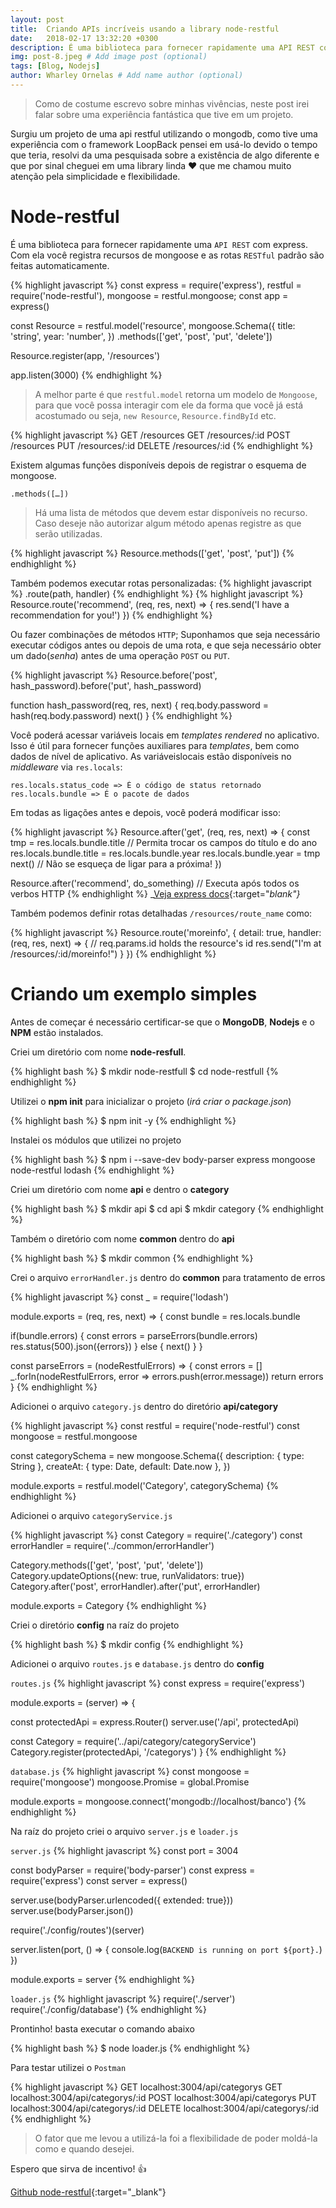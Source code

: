 ```yaml
---
layout: post
title:  Criando APIs incríveis usando a library node-restful
date:   2018-02-17 13:32:20 +0300
description: É uma biblioteca para fornecer rapidamente uma API REST com express. Com ela você registra recursos de mongoose e as rotas RESTful padrão são feitas automaticamente. # Add post description (optional)
img: post-8.jpeg # Add image post (optional)
tags: [Blog, Nodejs]
author: Wharley Ornelas # Add name author (optional)
---
```


> Como de costume escrevo sobre minhas vivências, neste post irei falar sobre uma experiência fantástica que tive em um projeto.

Surgiu um projeto de uma api restful utilizando o mongodb, como tive uma experiência com o framework LoopBack pensei em usá-lo devido o tempo que teria, resolvi da uma pesquisada sobre a existência de algo diferente e que por sinal cheguei em uma library linda :heart: que me chamou muito atenção pela simplicidade e flexibilidade.

# Node-restful

É uma biblioteca para fornecer rapidamente uma `API REST` com express. Com ela você registra recursos de mongoose e as rotas `RESTful` padrão são feitas automaticamente.

{% highlight javascript %}
const express = require('express'),
    restful = require('node-restful'),
    mongoose = restful.mongoose;
const app = express()

const Resource = restful.model('resource', mongoose.Schema({
    title: 'string',
    year: 'number',
  })
  .methods(['get', 'post', 'put', 'delete'])

Resource.register(app, '/resources')

app.listen(3000)
{% endhighlight %}

> A melhor parte é que `restful.model` retorna um modelo de `Mongoose`, para que você possa interagir com ele da forma que você já está acostumado ou seja, `new Resource`, `Resource.findById` etc.

{% highlight javascript %}
GET /resources
GET /resources/:id
POST /resources
PUT /resources/:id
DELETE /resources/:id
{% endhighlight %}

Existem algumas funções disponíveis depois de registrar o esquema de mongoose.

```
.methods([…])
```

> Há uma lista de métodos que devem estar disponíveis no recurso. Caso deseje não autorizar algum método apenas registre as que serão utilizadas.

{% highlight javascript %}
Resource.methods(['get', 'post', 'put'])
{% endhighlight %}

Também podemos executar rotas personalizadas:
{% highlight javascript %}
.route(path, handler)
{% endhighlight %}
{% highlight javascript %}
Resource.route('recommend', (req, res, next) => {
  res.send('I have a recommendation for you!')
})
{% endhighlight %}

Ou fazer combinações de métodos `HTTP`; Suponhamos que seja necessário executar códigos antes ou depois de uma rota, e que seja necessário obter um dado(_senha_) antes de uma operação `POST` ou `PUT`.

{% highlight javascript %}
Resource.before('post', hash_password).before('put', hash_password)

function hash_password(req, res, next) {
  req.body.password = hash(req.body.password)
  next()
}
{% endhighlight %}

Você poderá acessar variáveis ​​locais em _templates rendered_ no aplicativo. Isso é útil para fornecer funções auxiliares para _templates_, bem como dados de nível de aplicativo. As variáveis ​​locais estão disponíveis no _middleware_ via `res.locals`:

```
res.locals.status_code => É o código de status retornado
res.locals.bundle => É o pacote de dados
```

Em todas as ligações antes e depois, você poderá modificar isso:

{% highlight javascript %}
Resource.after('get', (req, res, next) => {
  const tmp = res.locals.bundle.title // Permita trocar os campos do título e do ano
  res.locals.bundle.title = res.locals.bundle.year
  res.locals.bundle.year = tmp
  next() // Não se esqueça de ligar para a próxima!
})

Resource.after('recommend', do_something) // Executa após todos os verbos HTTP
{% endhighlight %}
_[Veja express docs][express]{:target="_blank"}_

Também podemos definir rotas detalhadas `/resources/route_name` como:

{% highlight javascript %}
Resource.route('moreinfo', {
    detail: true,
    handler: (req, res, next) => {
        // req.params.id holds the resource's id
        res.send("I'm at /resources/:id/moreinfo!")
    }
})
{% endhighlight %}

# Criando um exemplo simples

Antes de começar é necessário certificar-se que o **MongoDB**, **Nodejs** e o **NPM** estão instalados.

Criei um diretório com nome **node-resfull**.

{% highlight bash %}
$ mkdir node-restfull 
$ cd node-restfull
{% endhighlight %}

Utilizei o **npm init** para inicializar o projeto (_irá criar o package.json_)

{% highlight bash %}
$ npm init -y
{% endhighlight %}

Instalei os módulos que utilizei no projeto

{% highlight bash %}
$ npm i --save-dev body-parser express mongoose node-restful lodash
{% endhighlight %}

Criei um diretório com nome **api** e dentro o **category**

{% highlight bash %}
$ mkdir api
$ cd api
$ mkdir category
{% endhighlight %}

Também o diretório com nome **common** dentro do **api**

{% highlight bash %}
$ mkdir common
{% endhighlight %}

Crei o arquivo `errorHandler.js` dentro do **common** para tratamento de erros

{% highlight javascript %}
const _ = require('lodash')

module.exports = (req, res, next) => {
  const bundle = res.locals.bundle

  if(bundle.errors) {
    const errors = parseErrors(bundle.errors)
    res.status(500).json({errors})
  } else {
      next()
  }
}

const parseErrors = (nodeRestfulErrors) => {
  const errors = []
  _.forIn(nodeRestfulErrors, error => errors.push(error.message))
  return errors
}
{% endhighlight %}

Adicionei o arquivo `category.js` dentro do diretório **api/category**

{% highlight javascript %}
const restful = require('node-restful')
const mongoose = restful.mongoose

const categorySchema = new mongoose.Schema({
	description: { type: String },
	createAt: { type: Date, default: Date.now },
})

module.exports = restful.model('Category', categorySchema)
{% endhighlight %}

Adicionei o arquivo `categoryService.js`

{% highlight javascript %}
const Category = require('./category')
const errorHandler = require('../common/errorHandler')

Category.methods(['get', 'post', 'put', 'delete'])
Category.updateOptions({new: true, runValidators: true})
Category.after('post', errorHandler).after('put', errorHandler)

module.exports = Category
{% endhighlight %}

Criei o diretório **config** na raíz do projeto

{% highlight bash %}
$ mkdir config
{% endhighlight %}

Adicionei o arquivo `routes.js` e `database.js` dentro do **config**

`routes.js`
{% highlight javascript %}
const express = require('express')

module.exports = (server) => {

  const protectedApi = express.Router()
  server.use('/api', protectedApi)

  const Category = require('../api/category/categoryService')
  Category.register(protectedApi, '/categorys')
}
{% endhighlight %}

`database.js`
{% highlight javascript %}
const mongoose = require('mongoose')
mongoose.Promise = global.Promise

module.exports = mongoose.connect('mongodb://localhost/banco')
{% endhighlight %}

Na raíz do projeto criei o arquivo `server.js` e `loader.js`

`server.js`
{% highlight javascript %}
const port = 3004

const bodyParser = require('body-parser')
const express = require('express')
const server = express()

server.use(bodyParser.urlencoded({ extended: true}))
server.use(bodyParser.json())

require('./config/routes')(server)

server.listen(port, () => {
	console.log(`BACKEND is running on port ${port}.`)
})

module.exports = server
{% endhighlight %}

`loader.js`
{% highlight javascript %}
require('./server')
require('./config/database')
{% endhighlight %}

Prontinho! basta executar o comando abaixo

{% highlight bash %}
$ node loader.js
{% endhighlight %}

Para testar utilizei o `Postman`

{% highlight javascript %}
GET localhost:3004/api/categorys
GET localhost:3004/api/categorys/:id
POST localhost:3004/api/categorys
PUT localhost:3004/api/categorys/:id
DELETE localhost:3004/api/categorys/:id
{% endhighlight %}

> O fator que me levou a utilizá-la foi a flexibilidade de poder moldá-la como e quando desejei.

Espero que sirva de incentivo! :+1:

[Github node-restful](https://github.com/baugarten/node-restful){:target="_blank"}


[express]: http://expressjs.com/en/api.html